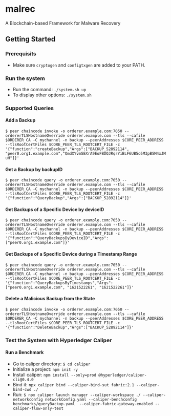 # malrec
A Blockchain-based Framework for Malware Recovery

## Getting Started

### Prerequisits
- Make sure `cryptogen` and `configtxgen` are added to your PATH.

### Run the system
- Run the command: `./system.sh up`
- To display other options: `./system.sh`

### Supported Queries

#### Add a Backup
`$ peer chaincode invoke -o orderer.example.com:7050 --ordererTLSHostnameOverride orderer.example.com --tls --cafile $ORDERER_CA -C mychannel -n backup --peerAddresses $CORE_PEER_ADDRESS --tlsRootCertFiles $CORE_PEER_TLS_ROOTCERT_FILE -c '{"function":"createBackup","Args":["BACKUP_52892114", "peer0.org1.example.com","QmdXYvmSEXrA9EoFBDQJRqrYiBLF6UB5o5M3pBSM4xJMuH"]}'`

#### Get a Backup by backupID
`$ peer chaincode query -o orderer.example.com:7050 --ordererTLSHostnameOverride orderer.example.com --tls --cafile $ORDERER_CA -C mychannel -n backup --peerAddresses $CORE_PEER_ADDRESS --tlsRootCertFiles $CORE_PEER_TLS_ROOTCERT_FILE -c '{"function":"QueryBackup","Args":["BACKUP_52892114"]}'`

#### Get Backups of a Specific Device by deviceID
`$ peer chaincode query -o orderer.example.com:7050 --ordererTLSHostnameOverride orderer.example.com --tls --cafile $ORDERER_CA -C mychannel -n backup --peerAddresses $CORE_PEER_ADDRESS --tlsRootCertFiles $CORE_PEER_TLS_ROOTCERT_FILE -c '{"function":"QueryBackupsByDeviceID","Args":["peer0.org1.example.com"]}'`

#### Get Backups of a Specific Device during a Timestamp Range
`$ peer chaincode query -o orderer.example.com:7050 --ordererTLSHostnameOverride orderer.example.com --tls --cafile $ORDERER_CA -C mychannel -n backup --peerAddresses $CORE_PEER_ADDRESS --tlsRootCertFiles $CORE_PEER_TLS_ROOTCERT_FILE -c '{"function":"QueryBackupsByTimestamps","Args":["peer0.org1.example.com", "1621522261", "1621522261"]}'`

#### Delete a Malicious Backup from the State
`$ peer chaincode invoke -o orderer.example.com:7050 --ordererTLSHostnameOverride orderer.example.com --tls --cafile $ORDERER_CA -C mychannel -n backup --peerAddresses $CORE_PEER_ADDRESS --tlsRootCertFiles $CORE_PEER_TLS_ROOTCERT_FILE -c '{"function":"DeleteBackup","Args":["BACKUP_52892114"]}'`

### Test the System with Hyperledger Caliper
#### Run a Benchmark
- Go to caliper directory: `$ cd caliper`
- Initialize a project: `npm init -y`
- Install caliper: `npm install --only=prod @hyperledger/caliper-cli@0.4.0`
- Bind it: `npx caliper bind --caliper-bind-sut fabric:2.1 --caliper-bind-cwd ./`
- Run: `$ npx caliper launch manager --caliper-workspace ./ --caliper-networkconfig networkConfig.yaml --caliper-benchconfig benchmarks/queryBackup.yaml  --caliper-fabric-gateway-enabled --caliper-flow-only-test`
